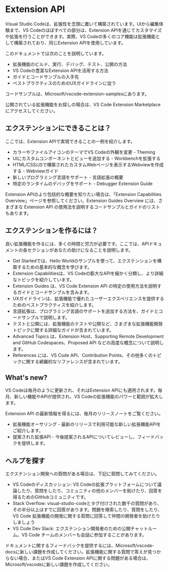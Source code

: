 # Extension API

Visual Studio Codeは、拡張性を念頭に置いて構築されています。UIから編集体験まで、VS Codeのほぼすべての部分は、Extension APIを通じてカスタマイズや拡張を行うことができます。実際、VS Codeの多くのコア機能は拡張機能として構築されており、同じExtension APIを使用しています。

このドキュメントでは次のことを説明しています。

- 拡張機能のビルド、実行、デバッグ、テスト、公開の方法
- VS Codeの豊富なExtension APIを活用する方法
- ガイドとコードサンプルの入手先
- ベストプラクティスのためのUXガイドラインに従う

コードサンプルは、Microsoft/vscode-extension-samplesにあります。

公開されている拡張機能をお探しの場合は、VS Code Extension Marketplaceにアクセスしてください。

## エクステンションにできることは？

ここでは、Extension APIで実現できることの一例を紹介します。

- カラーやファイルアイコンのテーマでVS Codeの外観を変更 - Theming
- UIにカスタムコンポーネントとビューを追加する - Workbenchを拡張する
- HTML/CSS/JSで構築されたカスタムWebページを表示するWebviewを作成する - Webviewガイド
- 新しいプログラミング言語をサポート - 言語拡張の概要
- 特定のランタイムのデバッグをサポート - Debugger Extension Guide

Extension APIのより包括的な概要を知りたい場合は、「Extension Capabilities Overview」ページを参照してください。Extension Guides Overview には、さまざまな Extension API の使用法を説明するコードサンプルとガイドのリストもあります。

## エクステンションを作るには？

良い拡張機能を作るには、多くの時間と労力が必要です。ここでは、APIドキュメントの各セクションがあなたの助けになることを説明します。

- Get Startedでは、Hello Worldのサンプルを使って、エクステンションを構築するための基本的な概念を学びます。
- Extension Capabilitiesは、VS Codeの膨大なAPIを細かく分類し、より詳細なトピックを紹介しています。
- Extension Guides は、VS Code Extension API の特定の使用方法を説明するガイドとコードサンプルを含みます。
- UXガイドラインは、拡張機能で優れたユーザーエクスペリエンスを提供するためのベストプラクティスを紹介します。
- 言語拡張は、プログラミング言語のサポートを追加する方法を、ガイドとコードサンプルで説明します。
- テストと公開には、拡張機能のテストや公開など、さまざまな拡張機能開発トピックに関する詳細なガイドが含まれています。
- Advanced Topics は、Extension Host、Supporting Remote Development and GitHub Codespaces、Proposed API などの高度な概念について説明します。
- References には、VS Code API、Contribution Points、その他多くのトピックに関する網羅的なリファレンスが含まれています。

## What's new?

VS Codeは毎月のように更新され、それはExtension APIにも適用されます。毎月、新しい機能やAPIが提供され、VS Codeの拡張機能のパワーと範囲が拡大します。

Extension API の最新情報を得るには、毎月のリリースノートをご覧ください。

- 拡張機能オーサリング - 最新のリリースで利用可能な新しい拡張機能APIをご紹介します。
- 提案された拡張API - 今後提案されるAPIについてレビューし、フィードバックを提供します。

## ヘルプを探す

エクステンション開発への質問がある場合は、下記に質問してみてください。

- VS Codeのディスカッション: VS Codeの拡張プラットフォームについて議論したり、質問をしたり、コミュニティの他のメンバーを助けたり、回答を得るためのGitHubコミュニティです。
- Stack Overflow: visual-studio-codeとタグ付けされた数千の質問があり、その半分以上はすでに回答があります。問題を検索したり、質問をしたり、VS Code 拡張機能の開発に関する質問に回答して仲間の開発者を助けたりしましょう
- VS Code Dev Slack: エクステンション開発者のための公開チャットルーム。VS Code チームのメンバーも会話に参加することがあります。

ドキュメントに関するフィードバックを提供するには、Microsoft/vscode-docsに新しい課題を作成してください。拡張機能に関する質問で答えが見つからない場合、またはVS Code Extension APIに関する問題がある場合は、Microsoft/vscodeに新しい課題を作成してください。